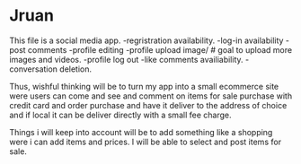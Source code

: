 # Jruan
This file is a social media app.
-regristration availability. 
-log-in availability
-post comments
-profile editing
-profile upload image/ # goal to upload more images and videos.
-profile log out
-like comments availiability. 
-conversation deletion.

Thus, wishful thinking will be to turn my app into a small ecommerce site were users can come and see and comment 
on items for sale purchase with credit card and order purchase and have it deliver to the address of choice and if local 
it can be deliver directly with a small fee charge.

Things i will keep into account will be to add something like a shopping were i can add items and prices. I will be able to select and post items for sale.
